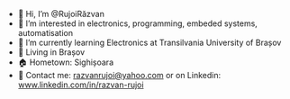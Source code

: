 - 👋 Hi, I’m @RujoiRăzvan
- 👀 I’m interested in electronics, programming, embeded systems, automatisation
- 🏫 I’m currently learning Electronics at Transilvania University of Brașov
- 📍   Living in Brașov
- 🏠 Hometown: Sighișoara
- 📧 Contact me: razvanrujoi@yahoo.com or on Linkedin: www.linkedin.com/in/razvan-rujoi


